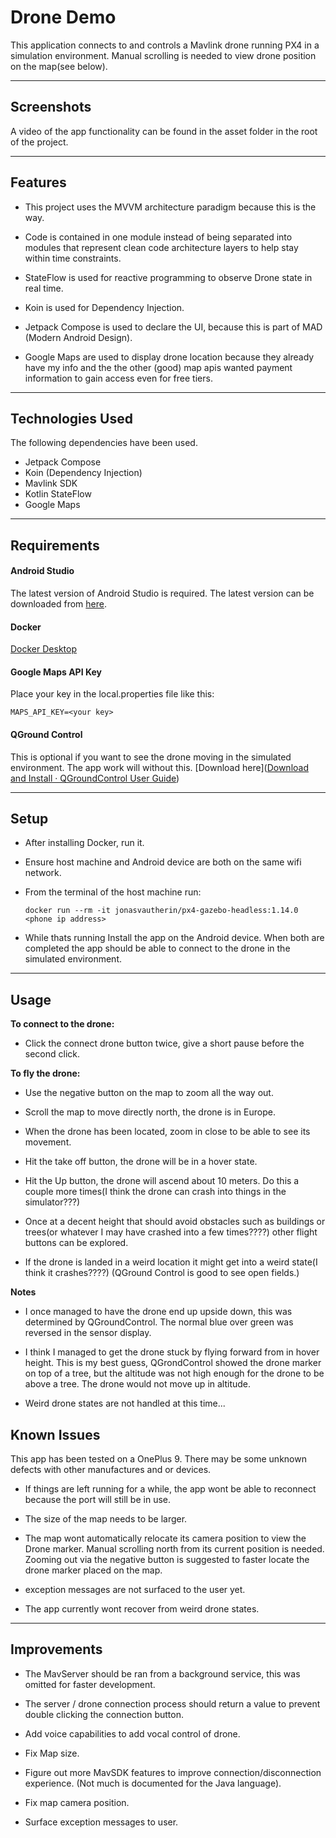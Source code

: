 # Drone Demo

This application connects to and controls a Mavlink drone running PX4 in a simulation environment. Manual scrolling is needed to view drone position on the map(see below).

---

## Screenshots

A video of the app functionality can be found in the asset folder in the root of the project.

---

## Features

- This project uses the MVVM architecture paradigm because this is the way.

- Code is contained in one module instead of being separated into modules that represent clean code architecture layers to help stay within time constraints.

- StateFlow is used for reactive programming to observe Drone state in real time.

- Koin is used for Dependency Injection.

- Jetpack Compose is used to declare the UI, because this is part of MAD (Modern Android Design).

- Google Maps are used to display drone location because they already have my info and the the other (good) map apis wanted payment information to gain access even for free tiers.


---

## Technologies Used

The following dependencies have been used.

- Jetpack Compose
- Koin (Dependency Injection)
- Mavlink SDK
- Kotlin StateFlow
- Google Maps

---

## Requirements

#### Android Studio

The latest version of Android Studio is required. The latest version can be  
downloaded from [here](https://developer.android.com/studio/).

#### Docker

[Docker Desktop](https://www.docker.com/products/docker-desktop/)

#### Google Maps API Key

Place your key in the local.properties file like this:

```
MAPS_API_KEY=<your key>
```

#### QGround Control

This is optional if you want to see the drone moving in the simulated environment. The app work will without this. [Download here]([Download and Install · QGroundControl User Guide](https://docs.qgroundcontrol.com/master/en/getting_started/download_and_install.html))

---

## Setup

- After installing Docker, run it.

- Ensure host machine and Android device are both on the same wifi network.

- From the terminal of the host machine run:

  ```
  docker run --rm -it jonasvautherin/px4-gazebo-headless:1.14.0 <phone ip address>    
  ```

- While thats running Install the app on the Android device. When both are completed the app should be able to connect to the drone in the simulated environment.


---

## Usage

**To connect to the drone:**

- Click the connect drone button twice, give a short pause before the second click.

**To fly the drone:**

- Use the negative button on the map to zoom all the way out.

- Scroll the map to move directly north, the drone is in Europe.

- When the drone has been located, zoom in close to be able to see its movement.

- Hit the take off button, the drone will be in a hover state.

- Hit the Up button, the drone will ascend about 10 meters. Do this a couple more times(I think the drone can crash into things in the simulator???)

- Once at a decent height that should avoid obstacles such as buildings or trees(or whatever I may have crashed into a few times????) other flight buttons can be explored.

- If the drone is landed in a weird location it might get into a weird state(I think it crashes????) (QGround Control is good to see open fields.)


**Notes**

- I once managed to have the drone end up upside down, this was determined by QGroundControl. The normal blue over green was reversed in the sensor display.

- I think I managed to get the drone stuck by flying forward from in hover height. This is my best guess, QGrondControl showed the drone marker on top of a tree, but the altitude was not high enough for the drone to be above a tree. The drone would not move up in altitude.

- Weird drone states are not handled at this time...


## Known Issues

This app has been tested on a OnePlus 9. There may be some unknown defects with other manufactures and or devices.

- If things are left running for a while, the app wont be able to reconnect because the port will still be in use.

- The size of the map needs to be larger.

- The map wont automatically relocate its camera position to view the Drone marker. Manual scrolling north from its current position is needed. Zooming out via the negative button is suggested to faster locate the drone marker placed on the map.

- exception messages are not surfaced to the user yet.

- The app currently wont recover from weird drone states.


---

## Improvements

- The MavServer should be ran from a background service, this was omitted for faster development.

- The server / drone connection process should return a value to prevent double clicking the connection button.

- Add voice capabilities to add vocal control of drone.

- Fix Map size.

- Figure out more MavSDK features to improve connection/disconnection experience. (Not much is documented for the Java language).

- Fix map camera position.

- Surface exception messages to user.